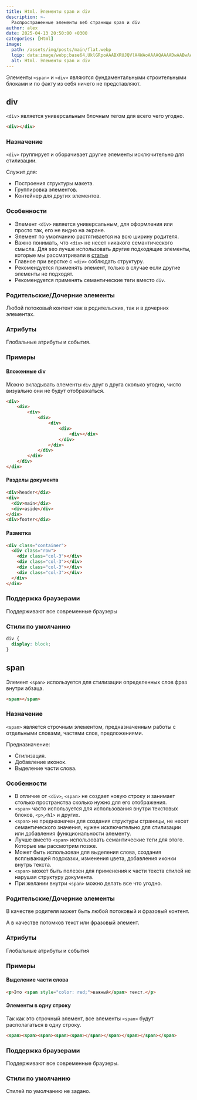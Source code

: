 ```yaml
---
title: Html. Элементы span и div
description: >-
  Распространенные элементы веб страницы span и div
author: alex
date: 2025-04-13 20:50:00 +0300
categories: [Html]
image:
  path: /assets/img/posts/main/flat.webp
  lqip: data:image/webp;base64,UklGRpoAAABXRUJQVlA4WAoAAAAQAAAADwAABwAAQUxQSDIAAAARL0AmbZurmr57yyIiqE8oiG0bejIYEQTgqiDA9vqnsUSI6H+oAERp2HZ65qP/VIAWAFZQOCBCAAAA8AEAnQEqEAAIAAVAfCWkAALp8sF8rgRgAP7o9FDvMCkMde9PK7euH5M1m6VWoDXf2FkP3BqV0ZYbO6NA/VFIAAAA
  alt: Html. Элементы span и div
---
```


Элементы `<span>` и `<div>` являются фундаментальными строительными блоками и по факту из себя ничего не представляют.

## div

`<div>` является универсальным блочным тегом для всего чего угодно.

````html
<div></div>
````

### Назначение

`<div>` группирует и оборачивает другие элементы исключительно для стилизации.

Служит для:

- Построения структуры макета.
- Группировка элементов.
- Контейнер для других элементов.

### Особенности

- Элемент `<div>` является универсальным, для оформления или просто так, его не видно на экране.
- Элемент по умолчанию растягивается на всю ширину родителя.
- Важно понимать, что `<div>` не несет никакого семантического смысла. Для seo лучше использовать другие подходящие элементы, которые мы рассматривали в [статье](https://lexusalex.site/posts/html-sectioning-elements/)
- Главное при верстке с `<div>` соблюдать структуру.
- Рекомендуется применять элемент, только в случае если другие элементы не подходят.
- Рекомендуется применять семантические теги вместо `div`.

### Родительские/Дочерние элементы

Любой потоковый контент как в родительских, так и в дочерних элементах.

### Атрибуты

Глобальные атрибуты и события.

### Примеры

#### Вложенные div

Можно вкладывать элементы `div` друг в друга сколько угодно, чисто визуально они не будут отображаться.

````html
<div>
    <div>
        <div>
            <div>
                <div>
                    <div>
                        <div></div>
                    </div>
                </div>
            </div>
        </div>
    </div>
</div>
````

#### Разделы документа

````html
<div>header</div>
<div>
  <div>main</div>
  <div>aside</div>
</div>
<div>footer</div>
````

#### Разметка

````html
<div class="container">
  <div class="row">
    <div class="col-3"></div>
    <div class="col-3"></div>
    <div class="col-3"></div>
    <div class="col-3"></div>
  </div>
</div>
````

### Поддержка браузерами

Поддерживают все современные браузеры

### Стили по умолчанию

````css
div {
  display: block;
}
````

## span

Элемент `<span>` используется для стилизации определенных слов фраз внутри абзаца.

````html
<span></span>
````

### Назначение

`<span>` является строчным элементом, предназначенным работы с отдельными словами, частями слов, предложениями.

Предназначение:

- Стилизация.
- Добавление иконок.
- Выделение части слова.

### Особенности

- В отличие от `<div>`, `<span>` не создает новую строку и занимает столько пространства сколько нужно для его отображения.
- `<span>` часто используется для использования внутри текстовых блоков, `<p>`,`<h1>` и других.
- `<span>` не предназначен для создания структуры страницы, не несет семантического значения, нужен исключительно для стилизации или добавления функциональности элементу.
- Лучше вместо `<span>` использовать семантические теги для этого. Которые мы рассмотрим позже.
- Может быть использован для выделения слова, создания всплывающей подсказки, изменения цвета, добавления иконки внутрь текста.
- `<span>` может быть полезен для применения к части текста стилей не нарушая структуру документа. 
- При желании внутри `<span>` можно делать все что угодно.

### Родительские/Дочерние элементы

В качестве родителя может быть любой потоковый и фразовый контент.

А в качестве потомков текст или фразовый элемент.

### Атрибуты

Глобальные атрибуты и события

### Примеры

#### Выделение части слова

````html
<p>Это <span style="color: red;">важный</span> текст.</p>
````

#### Элементы в одну строку

Так как это строчный элемент, все элементы `<span>` будут располагаться в одну строку.

````html
<span><span><span><span><span></span></span></span></span></span>
````

### Поддержка браузерами

Поддерживают все современные браузеры.

### Стили по умолчанию

Стилей по умолчанию не задано.
